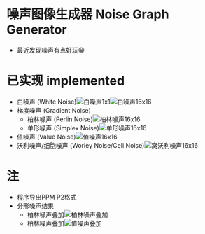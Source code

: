 # 噪声图像生成器 Noise Graph Generator
- 最近发现噪声有点好玩😁

# 已实现 implemented
- 白噪声 (White Noise)![白噪声1x1](./result/white_noise_1x1.png)![白噪声16x16](./result/white_noise_16x16.png)
- 梯度噪声 (Gradient Noise)
  - 柏林噪声 (Perlin Noise)![柏林噪声16x16](./result/perlin_noise_16x16.png)
  - 单形噪声 (Simplex Noise)![单形噪声16x16](./result/simplex_noise_16x16.png)
- 值噪声 (Value Noise)![值噪声16x16](./result/value_noise_16x16.png)
- 沃利噪声/细胞噪声 (Worley Noise/Cell Noise)![窝沃利噪声16x16](./result/worley_noise_16x16.png)

# 注
- 程序导出PPM P2格式
- 分形噪声结果
  - 柏林噪声叠加![柏林噪声叠加](./result/fabric_perlin_noise.png)
  - 柏林噪声叠加![值噪声叠加](./result/fabric_value_noise.png)
